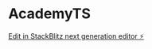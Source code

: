 # AcademyTS

[Edit in StackBlitz next generation editor ⚡️](https://stackblitz.com/~/github.com/dawgrg/AcademyTS)